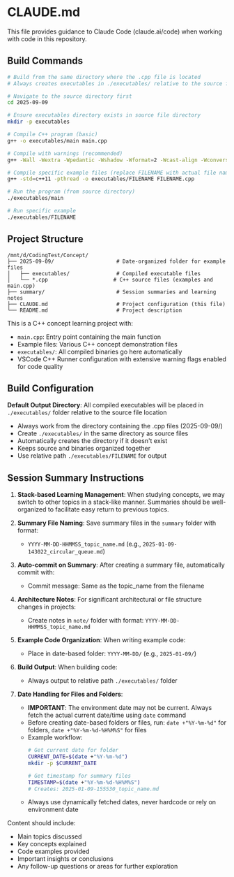 # CLAUDE.md

This file provides guidance to Claude Code (claude.ai/code) when working with code in this repository.

## Build Commands

```bash
# Build from the same directory where the .cpp file is located
# Always creates executables in ./executables/ relative to the source file location

# Navigate to the source directory first
cd 2025-09-09

# Ensure executables directory exists in source file directory
mkdir -p executables

# Compile C++ program (basic)
g++ -o executables/main main.cpp

# Compile with warnings (recommended)
g++ -Wall -Wextra -Wpedantic -Wshadow -Wformat=2 -Wcast-align -Wconversion -Wsign-conversion -Wnull-dereference -o executables/main main.cpp

# Compile specific example files (replace FILENAME with actual file name without .cpp extension)
g++ -std=c++11 -pthread -o executables/FILENAME FILENAME.cpp

# Run the program (from source directory)
./executables/main

# Run specific example
./executables/FILENAME
```

## Project Structure

```
/mnt/d/CodingTest/Concept/
├── 2025-09-09/                    # Date-organized folder for example files
│   ├── executables/               # Compiled executable files
│   └── *.cpp                     # C++ source files (examples and main.cpp)
├── summary/                       # Session summaries and learning notes
├── CLAUDE.md                      # Project configuration (this file)
└── README.md                      # Project description
```

This is a C++ concept learning project with:
- `main.cpp`: Entry point containing the main function
- Example files: Various C++ concept demonstration files
- `executables/`: All compiled binaries go here automatically
- VSCode C++ Runner configuration with extensive warning flags enabled for code quality

## Build Configuration

**Default Output Directory**: All compiled executables will be placed in `./executables/` folder relative to the source file location
- Always work from the directory containing the .cpp files (2025-09-09/)
- Create `./executables/` in the same directory as source files
- Automatically creates the directory if it doesn't exist
- Keeps source and binaries organized together
- Use relative path `./executables/FILENAME` for output

## Session Summary Instructions

1. **Stack-based Learning Management**: When studying concepts, we may switch to other topics in a stack-like manner. Summaries should be well-organized to facilitate easy return to previous topics.

2. **Summary File Naming**: Save summary files in the `summary` folder with format:
   - `YYYY-MM-DD-HHMMSS_topic_name.md` (e.g., `2025-01-09-143022_circular_queue.md`)
   
3. **Auto-commit on Summary**: After creating a summary file, automatically commit with:
   - Commit message: Same as the topic_name from the filename
   
4. **Architecture Notes**: For significant architectural or file structure changes in projects:
   - Create notes in `note/` folder with format: `YYYY-MM-DD-HHMMSS_topic_name.md`
   
5. **Example Code Organization**: When writing example code:
   - Place in date-based folder: `YYYY-MM-DD/` (e.g., `2025-01-09/`)
   
6. **Build Output**: When building code:
   - Always output to relative path `./executables/` folder

7. **Date Handling for Files and Folders**: 
   - **IMPORTANT**: The environment date may not be current. Always fetch the actual current date/time using `date` command
   - Before creating date-based folders or files, run: `date +"%Y-%m-%d"` for folders, `date +"%Y-%m-%d-%H%M%S"` for files
   - Example workflow:
     ```bash
     # Get current date for folder
     CURRENT_DATE=$(date +"%Y-%m-%d")
     mkdir -p $CURRENT_DATE
     
     # Get timestamp for summary files
     TIMESTAMP=$(date +"%Y-%m-%d-%H%M%S")
     # Creates: 2025-01-09-155530_topic_name.md
     ```
   - Always use dynamically fetched dates, never hardcode or rely on environment date

Content should include:
  - Main topics discussed
  - Key concepts explained  
  - Code examples provided
  - Important insights or conclusions
  - Any follow-up questions or areas for further exploration